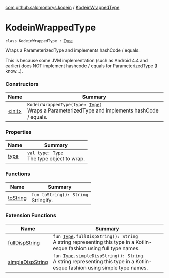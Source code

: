 [com.github.salomonbrys.kodein](../index.md) / [KodeinWrappedType](.)

# KodeinWrappedType

`class KodeinWrappedType : `[`Type`](http://docs.oracle.com/javase/6/docs/api/java/lang/reflect/Type.html)

Wraps a ParameterizedType and implements hashCode / equals.

This is because some JVM implementation (such as Android 4.4 and earlier) does NOT implement hashcode / equals for
ParameterizedType (I know...).

### Constructors

| Name | Summary |
|---|---|
| [&lt;init&gt;](-init-.md) | `KodeinWrappedType(type: `[`Type`](http://docs.oracle.com/javase/6/docs/api/java/lang/reflect/Type.html)`)`<br>Wraps a ParameterizedType and implements hashCode / equals. |

### Properties

| Name | Summary |
|---|---|
| [type](type.md) | `val type: `[`Type`](http://docs.oracle.com/javase/6/docs/api/java/lang/reflect/Type.html)<br>The type object to wrap. |

### Functions

| Name | Summary |
|---|---|
| [toString](to-string.md) | `fun toString(): String`<br>Stringify. |

### Extension Functions

| Name | Summary |
|---|---|
| [fullDispString](../java.lang.reflect.-type/full-disp-string.md) | `fun `[`Type`](http://docs.oracle.com/javase/6/docs/api/java/lang/reflect/Type.html)`.fullDispString(): String`<br>A string representing this type in a Kotlin-esque fashion using full type names. |
| [simpleDispString](../java.lang.reflect.-type/simple-disp-string.md) | `fun `[`Type`](http://docs.oracle.com/javase/6/docs/api/java/lang/reflect/Type.html)`.simpleDispString(): String`<br>A string representing this type in a Kotlin-esque fashion using simple type names. |
